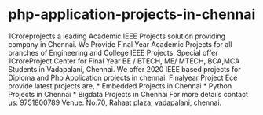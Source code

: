 # php-application-projects-in-chennai
1Croreprojects a leading Academic IEEE Projects solution providing company in Chennai. We Provide Final Year Academic Projects for all branches of Engineering and College IEEE Projects. Special offer 1CroreProject Center for Final Year BE / BTECH, ME/ MTECH, BCA,MCA Students in Vadapalani, Chennai. We offer 2020 IEEE based projects for Diploma and Php Application projects in chennai.  Finalyear Project Ece provide latest projects are,  * Embedded Projects in Chennai * Python Projects in Chennai * Bigdata Projects in Chennai  For more details contact us: 9751800789  Venue: No:70, Rahaat plaza, vadapalani, chennai.
